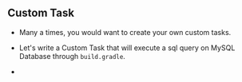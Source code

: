 ## Custom Task

* Many a times, you would want to create your own custom tasks.

* Let's write a Custom Task that will execute a sql query on MySQL Database through `build.gradle`.

* 
